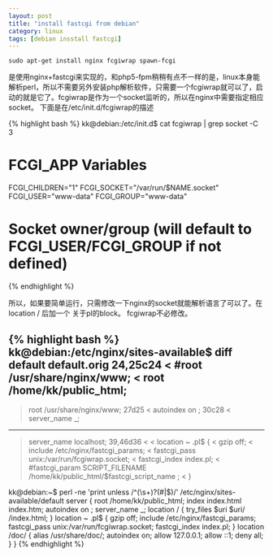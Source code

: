 ```yaml
---
layout: post
title: "install fastcgi from debian"
category: linux
tags: [debian insstall fastcgi]
---
```


```
sudo apt-get install nginx fcgiwrap spawn-fcgi
```

是使用nginx+fastcgi来实现的，和php5-fpm稍稍有点不一样的是，linux本身能解析perl，所以不需要另外安装php解析软件，只需要一个fcgiwrap就可以了，启动的就是它了。fcgiwrap是作为一个socket监听的，所以在nginx中需要指定相应socket。
下面是在/etc/init.d/fcgiwrap的描述

{% highlight bash %}
kk@debian:/etc/init.d$ cat fcgiwrap  | grep socket -C 3
 
# FCGI_APP Variables
FCGI_CHILDREN="1"
FCGI_SOCKET="/var/run/$NAME.socket"
FCGI_USER="www-data"
FCGI_GROUP="www-data"
# Socket owner/group (will default to FCGI_USER/FCGI_GROUP if not defined)
{% endhighlight %}

所以，如果要简单运行，只需修改一下nginx的socket就能解析语言了可以了。在location / 后加一个 关于pl的block。
fcgiwrap不必修改。

{% highlight bash %}
kk@debian:/etc/nginx/sites-available$ diff default default.orig 
24,25c24
<   #root /usr/share/nginx/www;
<   root /home/kk/public_html;
---
>   root /usr/share/nginx/www;
27d25
<   autoindex on ;
30c28
<   server_name _;
---
>   server_name localhost;
39,46d36
< 
<       location ~ \.pl$ {
<         gzip off;
<         include /etc/nginx/fastcgi_params;
<         fastcgi_pass unix:/var/run/fcgiwrap.socket;
<         fastcgi_index index.pl;
<         #fastcgi_param SCRIPT_FILENAME /home/kk/public_html/$fastcgi_script_name ;
<     }
 
 
kk@debian:~$ perl -ne 'print unless /^(\s+)?(#|$)/' /etc/nginx/sites-available/default 
server {
    root /home/kk/public_html;
    index index.html index.htm;
    autoindex on ;
    server_name _;
    location / {
        try_files $uri $uri/ /index.html;
    }
        location ~ \.pl$ {
        gzip off;
        include /etc/nginx/fastcgi_params;
        fastcgi_pass unix:/var/run/fcgiwrap.socket;
        fastcgi_index index.pl;
    }
    location /doc/ {
        alias /usr/share/doc/;
        autoindex on;
        allow 127.0.0.1;
        allow ::1;
        deny all;
    }
}
{% endhighlight %}
